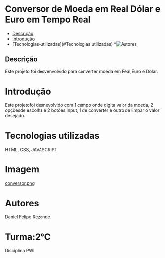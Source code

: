 # Conversor de Moeda em Real Dólar e Euro em Tempo Real

* [Descrição](#Descrição)
* [Introdução](#Introdução)
* [Tecnologias-utilizadas](#Tecnologias utilizadas)
*![Autores](#autores)

## Descrição
Este projeto foi desvenvolvido para converter moeda em Real,Euro e Dolar.

# Introdução
Este projetofoi desnevolvido  com 1 campo onde digita valor da moeda, 2 opçõesde escolha e 2 botões
input, 1 de converter e outro de limpar o valor desejado.

# Tecnologias utilizadas 
HTML, CSS, JAVASCRIPT

# Imagem
[conversor.png](conversor.png)

# Autores
Daniel Felipe Rezende

# Turma:2°C
Disciplina PWI




